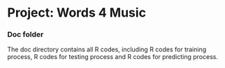 # Project: Words 4 Music
### Doc folder

The doc directory contains all R codes, including R codes for training process, R codes for testing process and R codes for predicting process.  
